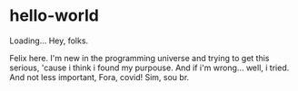 # hello-world
Loading...
Hey, folks.

Felix here. I'm new in the programming universe and trying to get this serious, 'cause i think i found my purpouse. And if i'm wrong... well, i tried.
And not less important, 
Fora, covid!
Sim, sou br.
